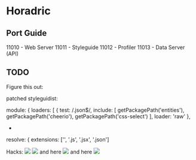 # Horadric


## Port Guide

11010 - Web Server
11011 - Styleguide
11012 - Profiler
11013 - Data Server (API)


## TODO

Figure this out:

patched styleguidist:

module: {
    loaders: [
        {
            test: /\.json$/,
            include: [
                getPackagePath('entities'),
                getPackagePath('cheerio'),
                getPackagePath('css-select')
            ],
            loader: 'raw'
        },

+


resolve: {
    extensions: ['', '.js', '.jsx', '.json']


Hacks:
![](http://i.imgur.com/rOUHNqu.png)
![](http://i.imgur.com/WJxAhH2.png)
and here ![](http://i.imgur.com/WWYXqHW.png)
and here ![](http://i.imgur.com/00T6xgh.png)
